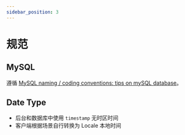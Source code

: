 ```yaml
---
sidebar_position: 3
---
```


# 规范

## MySQL

遵循 [MySQL naming / coding conventions: tips on mySQL database](https://anandarajpandey.com/2015/05/10/mysql-naming-coding-conventions-tips-on-mysql-database/)。

## Date Type

* 后台和数据库中使用 `timestamp` 无时区时间
* 客户端根据场景自行转换为 Locale 本地时间
